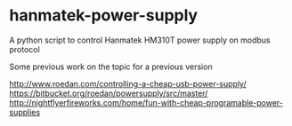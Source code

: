 # hanmatek-power-supply
A python script to control Hanmatek HM310T power supply on modbus protocol

Some previous work on the topic for a previous version  

http://www.roedan.com/controlling-a-cheap-usb-power-supply/  
https://bitbucket.org/roedan/powersupply/src/master/  
http://nightflyerfireworks.com/home/fun-with-cheap-programable-power-supplies
